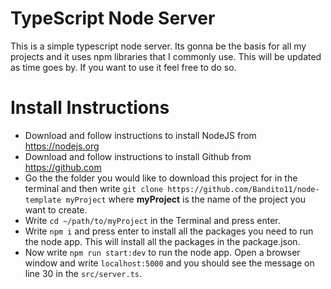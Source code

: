 # TypeScript Node Server

 This is a simple typescript node server. Its gonna be the basis for all my projects and it uses npm libraries that I commonly
 use. This will be updated as time goes by. If you want to use it feel free to do so.

# Install Instructions
- Download and follow instructions to install NodeJS from https://nodejs.org
- Download and follow instructions to install Github from https://github.com 
- Go the the folder you would like to download this project for in the terminal and then write `git clone https://github.com/Bandito11/node-template myProject` where **myProject** is the name of the project you want to create.
- Write `cd ~/path/to/myProject` in the Terminal and press enter.
- Write `npm i` and press enter to install all the packages you need to run the node app. This will install all the packages in the package.json.
- Now write `npm run start:dev` to run the node app. Open a browser window and write `localhost:5000` and you should see the message on line 30 in the `src/server.ts`.


